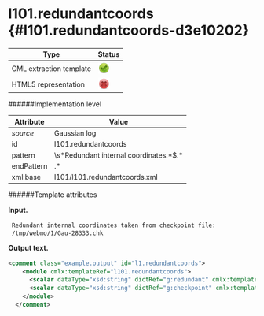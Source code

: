 # l101.redundantcoords {#l101.redundantcoords-d3e10202}


| Type                                                                                                                                                | Status                                                                                                                                              |
|----|----|
| CML extraction template                                                                                                                             | ![](/imgs/Total.png)                                                                                                                                |
| HTML5 representation                                                                                                                                | ![](/imgs/None.png)                                                                                                                                 |

######Implementation level

| Attribute                                                                                                                                           | Value                                                                                                                                               |
|----|----|
| *source*                                                                                                                                            | Gaussian log                                                                                                                                        |
| id                                                                                                                                                  | l101.redundantcoords                                                                                                                                |
| pattern                                                                                                                                             | \\s\*Redundant internal coordinates.\*\$.\*                                                                                                         |
| endPattern                                                                                                                                          | .\*                                                                                                                                                 |
| xml:base                                                                                                                                            | l101/l101.redundantcoords.xml                                                                                                                       |

######Template attributes

**Input.**

     Redundant internal coordinates taken from checkpoint file:
     /tmp/webmo/1/Gau-28333.chk
      

**Output text.**

```xml
<comment class="example.output" id="l1.redundantcoords">
    <module cmlx:templateRef="l101.redundantcoords">
      <scalar dataType="xsd:string" dictRef="g:redundant" cmlx:templateRef="redundant">Redundant internal coordinates taken from checkpoint file:</scalar>
      <scalar dataType="xsd:string" dictRef="g:checkpoint" cmlx:templateRef="checkpoint">/tmp/webmo/1/Gau-28333.chk</scalar>
    </module>
  </comment>
```
